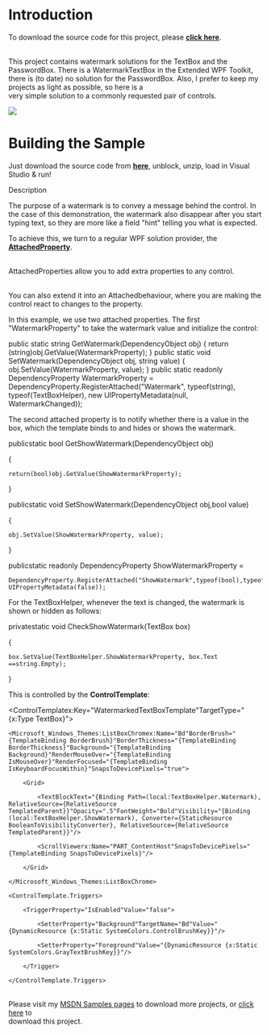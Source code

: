 
# Introduction


To download the source code for this project, please [**click here**](http://code.msdn.microsoft.com/Watermarked-TextBox-and-444ebdec).  
  
<br>This project contains watermark solutions for the TextBox and the PasswordBox. There is a WatermarkTextBox in the Extended WPF Toolkit, there is (to date) no solution for the PasswordBox. Also, I prefer to keep my projects as light as possible, so here is a<br> very simple solution to a commonly requested pair of controls.







![ ](http://code.msdn.microsoft.com/site/view/file/62170/1/watermarked.png)


# Building the Sample


Just download the source code from [**here**](http://code.msdn.microsoft.com/Watermarked-TextBox-and-444ebdec), unblock, unzip, load in Visual Studio & run!







Description



The purpose of a watermark is to convey a message behind the control. In the case of this demonstration, the watermark also disappear after you start typing text, so they are more like a field "hint" telling you what is expected.



To achieve this, we turn to a regular WPF solution provider, the [**AttachedProperty**](http://msdn.microsoft.com/en-us/library/ms749011.aspx).   
  
<br>AttachedProperties allow you to add extra properties to any control.   
  
<br>You can also extend it into an Attachedbehaviour, where you are making the control react to changes to the property.







In this example, we use two attached properties. The first "WatermarkProperty" to take the watermark value and initialize the control:


public static string GetWatermark(DependencyObject obj) {     return (string)obj.GetValue(WatermarkProperty); }   public static void SetWatermark(DependencyObject obj, string value) {     obj.SetValue(WatermarkProperty, value); }   public static readonly DependencyProperty WatermarkProperty =     DependencyProperty.RegisterAttached("Watermark", typeof(string), typeof(TextBoxHelper), new UIPropertyMetadata(null, WatermarkChanged));


The second attached property is to notify whether there is a value in the box, which the template binds to and hides or shows the watermark.






publicstatic bool GetShowWatermark(DependencyObject obj)

{

    return(bool)obj.GetValue(ShowWatermarkProperty);

}

 

publicstatic void SetShowWatermark(DependencyObject obj,bool value)

{

    obj.SetValue(ShowWatermarkProperty, value);

}

 

publicstatic readonly DependencyProperty ShowWatermarkProperty =

    DependencyProperty.RegisterAttached("ShowWatermark",typeof(bool),typeof(TextBoxHelper),new UIPropertyMetadata(false));






For the TextBoxHelper, whenever the text is changed, the watermark is shown or hidden as follows:






privatestatic void CheckShowWatermark(TextBox box)

{

    box.SetValue(TextBoxHelper.ShowWatermarkProperty, box.Text ==string.Empty);

}



This is controlled by the **ControlTemplate**:

<ControlTemplatex:Key="WatermarkedTextBoxTemplate"TargetType="{x:Type TextBox}">

    <Microsoft_Windows_Themes:ListBoxChromex:Name="Bd"BorderBrush="{TemplateBinding BorderBrush}"BorderThickness="{TemplateBinding BorderThickness}"Background="{TemplateBinding Background}"RenderMouseOver="{TemplateBinding IsMouseOver}"RenderFocused="{TemplateBinding IsKeyboardFocusWithin}"SnapsToDevicePixels="true">

        <Grid>

            <TextBlockText="{Binding Path=(local:TextBoxHelper.Watermark), RelativeSource={RelativeSource TemplatedParent}}"Opacity=".5"FontWeight="Bold"Visibility="{Binding (local:TextBoxHelper.ShowWatermark), Converter={StaticResource BooleanToVisibilityConverter}, RelativeSource={RelativeSource TemplatedParent}}"/>

            <ScrollViewerx:Name="PART_ContentHost"SnapsToDevicePixels="{TemplateBinding SnapsToDevicePixels}"/>

        </Grid>

    </Microsoft_Windows_Themes:ListBoxChrome>

    <ControlTemplate.Triggers>

        <TriggerProperty="IsEnabled"Value="false">

            <SetterProperty="Background"TargetName="Bd"Value="{DynamicResource {x:Static SystemColors.ControlBrushKey}}"/>

            <SetterProperty="Foreground"Value="{DynamicResource {x:Static SystemColors.GrayTextBrushKey}}"/>

        </Trigger>

    </ControlTemplate.Triggers>

</ControlTemplate>


<br>Please visit my [MSDN Samples pages](http://code.msdn.microsoft.com/site/search?f%5B0%5D.Type=User&f%5B0%5D.Value=XAML%20guy) to download more projects, or [click here](http://code.msdn.microsoft.com/Watermarked-TextBox-and-444ebdec) to<br> download this project.
